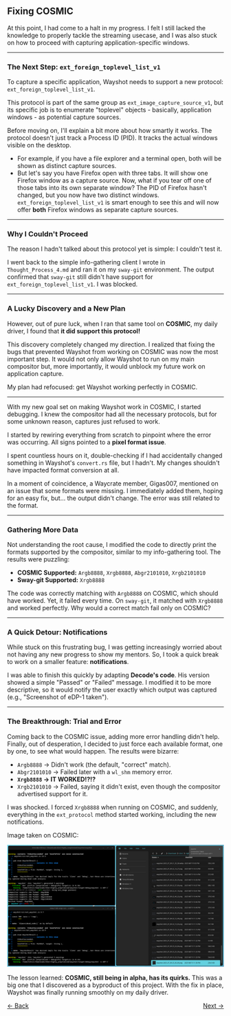 ## **Fixing COSMIC**

At this point, I had come to a halt in my progress. I felt I still lacked the knowledge to properly tackle the streaming usecase, and I was also stuck on how to proceed with capturing application-specific windows.

-----

### The Next Step: `ext_foreign_toplevel_list_v1`

To capture a specific application, Wayshot needs to support a new protocol: `ext_foreign_toplevel_list_v1`.

This protocol is part of the same group as `ext_image_capture_source_v1`, but its specific job is to enumerate "toplevel" objects - basically, application windows - as potential capture sources.

Before moving on, I'll explain a bit more about how smartly it works. The protocol doesn't just track a Process ID (PID). It tracks the actual windows visible on the desktop.

- For example, if you have a file explorer and a terminal open, both will be shown as distinct capture sources.
- But let's say you have Firefox open with three tabs. It will show one Firefox window as a capture source. Now, what if you tear off one of those tabs into its own separate window? The PID of Firefox hasn't changed, but you now have two distinct windows. `ext_foreign_toplevel_list_v1` is smart enough to see this and will now offer **both** Firefox windows as separate capture sources.

-----

### Why I Couldn't Proceed

The reason I hadn't talked about this protocol yet is simple: I couldn't test it.

I went back to the simple info-gathering client I wrote in `Thought_Process_4.md` and ran it on my `sway-git` environment. The output confirmed that `sway-git` still didn't have support for `ext_foreign_toplevel_list_v1`. I was blocked.

-----

### A Lucky Discovery and a New Plan

However, out of pure luck, when I ran that same tool on **COSMIC**, my daily driver, I found that **it did support this protocol\!**

This discovery completely changed my direction. I realized that fixing the bugs that prevented Wayshot from working on COSMIC was now the most important step. It would not only allow Wayshot to run on my main compositor but, more importantly, it would unblock my future work on application capture.

My plan had refocused: get Wayshot working perfectly in COSMIC.

-----

With my new goal set on making Wayshot work in COSMIC, I started debugging. I knew the compositor had all the necessary protocols, but for some unknown reason, captures just refused to work.

I started by rewiring everything from scratch to pinpoint where the error was occurring. All signs pointed to a **pixel format issue**.

I spent countless hours on it, double-checking if I had accidentally changed something in Wayshot's `convert.rs` file, but I hadn't. My changes shouldn't have impacted format conversion at all.

In a moment of coincidence, a Waycrate member, Gigas007, mentioned on an issue that some formats were missing. I immediately added them, hoping for an easy fix, but... the output didn't change. The error was still related to the format.

-----

### Gathering More Data

Not understanding the root cause, I modified the code to directly print the formats supported by the compositor, similar to my info-gathering tool. The results were puzzling:

- **COSMIC Supported:** `Argb8888`, `Xrgb8888`, `Abgr2101010`, `Xrgb2101010`
- **Sway-git Supported:** `Xrgb8888`

The code was correctly matching with `Argb8888` on COSMIC, which should have worked. Yet, it failed every time. On `sway-git`, it matched with `Xrgb8888` and worked perfectly. Why would a correct match fail only on COSMIC?

-----

### A Quick Detour: Notifications

While stuck on this frustrating bug, I was getting increasingly worried about not having any new progress to show my mentors. So, I took a quick break to work on a smaller feature: **notifications**.

I was able to finish this quickly by adapting **Decode's code**. His version showed a simple "Passed" or "Failed" message. I modified it to be more descriptive, so it would notify the user exactly which output was captured (e.g., "Screenshot of eDP-1 taken").

-----

### The Breakthrough: Trial and Error

Coming back to the COSMIC issue, adding more error handling didn't help. Finally, out of desperation, I decided to just force each available format, one by one, to see what would happen. The results were bizarre:

- `Argb8888` -\> Didn't work (the default, "correct" match).
- `Abgr2101010` -\> Failed later with a `wl_shm` memory error.
- **`Xrgb8888` -\> IT WORKED\!?\!?**
- `Xrgb2101010` -\> Failed, saying it didn't exist, even though the compositor advertised support for it.

I was shocked. I forced `Xrgb8888` when running on COSMIC, and suddenly, everything in the `ext_protocol` method started working, including the new notifications.

Image taken on COSMIC:

![image_Cosmic_Notification.webp](image_Cosmic_Notification.webp)

The lesson learned: **COSMIC, still being in alpha, has its quirks.** This was a big one that I discovered as a byproduct of this project. With the fix in place, Wayshot was finally running smoothly on my daily driver.

<div style="display: flex; justify-content: space-between;">
  <a href="Thought_Process_9.md">&lt;- Back</a>
  <a href="Thought_Process_11.md">Next -&gt;</a>
</div>
